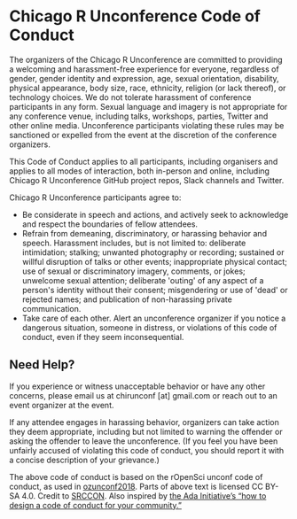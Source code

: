 # Chicago R Unconference Code of Conduct

The organizers of the Chicago R Unconference are committed to providing a welcoming and harassment-free experience for everyone, regardless of gender, gender identity and expression, age, sexual orientation, disability, physical appearance, body size, race, ethnicity, religion (or lack thereof), or technology choices. We do not tolerate harassment of conference participants in any form. Sexual language and imagery is not appropriate for any conference venue, including talks, workshops, parties, Twitter and other online media. Unconference participants violating these rules may be sanctioned or expelled from the event at the discretion of the conference organizers.

This Code of Conduct applies to all participants, including organisers and applies to all modes of interaction, both in-person and online, including Chicago R Unconference GitHub project repos, Slack channels and Twitter.

Chicago R Unconference participants agree to:

  * Be considerate in speech and actions, and actively seek to acknowledge and respect the boundaries of fellow attendees.
  * Refrain from demeaning, discriminatory, or harassing behavior and speech. Harassment includes, but is not limited to: deliberate intimidation; stalking; unwanted photography or recording; sustained or willful disruption of talks or other events; inappropriate physical contact; use of sexual or discriminatory imagery, comments, or jokes; unwelcome sexual attention; deliberate 'outing' of any aspect of a person's identity without their consent; misgendering or use of 'dead' or rejected names; and publication of non-harassing private communication.
  * Take care of each other. Alert an unconference organizer if you notice a dangerous situation, someone in distress, or violations of this code of conduct, even if they seem inconsequential.

## Need Help?

If you experience or witness unacceptable behavior or have any other concerns, please email us at chirunconf [at] gmail.com or reach out to an event organizer at the event.

If any attendee engages in harassing behavior, organizers can take action they deem appropriate, including but not limited to warning the offender or asking the offender to leave the unconference. (If you feel you have been unfairly accused of violating this code of conduct, you should report it with a concise description of your grievance.)

The above code of conduct is based on the rOpenSci unconf code of conduct, as used in [ozunconf2018](http://ozunconf18.ropensci.org/coc/). Parts of above text is licensed CC BY-SA 4.0. Credit to [SRCCON](http://srccon.org/). Also inspired by [the Ada Initiative’s “how to design a code of conduct for your community.”](https://adainitiative.org/2014/02/howto-design-a-code-of-conduct-for-your-community/)
